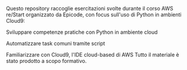 Questo repository raccoglie esercitazioni svolte durante il corso AWS re/Start organizzato da Epicode, con focus sull'uso di Python in ambienti Cloud9:

Sviluppare competenze pratiche con Python in ambiente cloud

Automatizzare task comuni tramite script

Familiarizzare con Cloud9, l'IDE cloud-based di AWS
Tutto il materiale è stato prodotto a scopo formativo.
